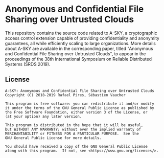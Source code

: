 # Anonymous and Confidential File Sharing over Untrusted Clouds

This repository contains the source code related to A-SKY, a cryptographic access control extension capable of providing confidentiality and anonymity guarantees, all while efficiently scaling to large organizations.
More details about A-SKY are available in the corresponding paper, titled "Anonymous and Confidential File Sharing over Untrusted Clouds", to appear in the proceedings of the 38th International Symposium on Reliable Distributed Systems (SRDS 2019).

## License

```
A-SKY: Anonymous and Confidential File Sharing over Untrusted Clouds
Copyright (C) 2018-2019 Rafael Pires, Sébastien Vaucher

This program is free software: you can redistribute it and/or modify
it under the terms of the GNU General Public License as published by
the Free Software Foundation, either version 3 of the License, or
(at your option) any later version.

This program is distributed in the hope that it will be useful,
but WITHOUT ANY WARRANTY; without even the implied warranty of
MERCHANTABILITY or FITNESS FOR A PARTICULAR PURPOSE.  See the
GNU General Public License for more details.

You should have received a copy of the GNU General Public License
along with this program.  If not, see <https://www.gnu.org/licenses/>.
```
